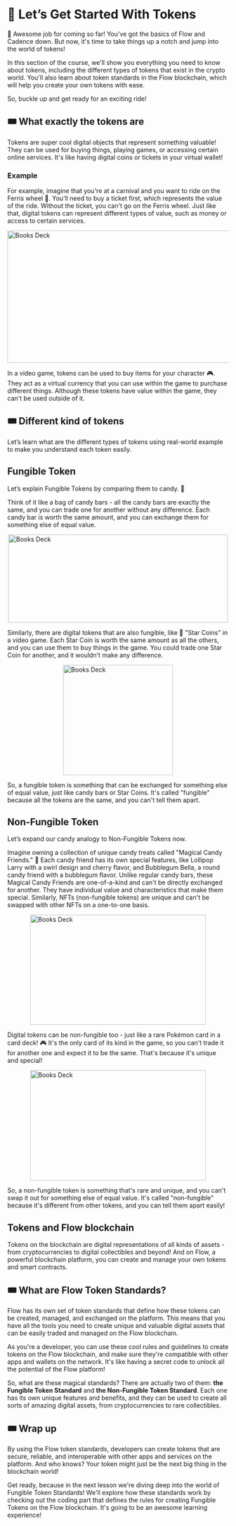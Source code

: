 # 💸 Let’s Get Started With Tokens

🎉 Awesome job for coming so far! You've got the basics of Flow and Cadence down. But now, it's time to take things up a notch and jump into the world of tokens!

In this section of the course, we'll show you everything you need to know about tokens, including the different types of tokens that exist in the crypto world. You'll also learn about token standards in the Flow blockchain, which will help you create your own tokens with ease.

So, buckle up and get ready for an exciting ride!

## 🎟️ What exactly the tokens are

Tokens are super cool digital objects that represent something valuable! They can be used for buying things, playing games, or accessing certain online services. It's like having digital coins or tickets in your virtual wallet!

### Example

For example, imagine that you're at a carnival and you want to ride on the Ferris wheel 🎡. You'll need to buy a ticket first, which represents the value of the ride. Without the ticket, you can't go on the Ferris wheel. Just like that, digital tokens can represent different types of value, such as money or access to certain services.

<img src="https://github.com/0xmetaschool/Learning-Projects/raw/main/Write%20Your%20First%20Smart%20Contract%20on%20Flow%20Blockchain/3.%20%F0%9F%9A%80%20Let%E2%80%99s%20Start%20The%20Fun%20Part/%F0%9F%92%B8%20Let%E2%80%99s%20Get%20Started%20With%20Tokens%2083a592c9659243fd97c10efeeb175c95/circus-ga69234675_640.png" alt="Books Deck" width="600" height="300" style="display: block; margin: 0 auto">

In a video game, tokens can be used to buy items for your character 🎮. They act as a virtual currency that you can use within the game to purchase different things. Although these tokens have value within the game, they can't be used outside of it.

## 🎟️ Different kind of tokens

Let’s learn what are the different types of tokens using real-world example to make you understand each token easily.

## Fungible Token

Let’s explain Fungible Tokens by comparing them to candy. 🍭

Think of it like a bag of candy bars - all the candy bars are exactly the same, and you can trade one for another without any difference. Each candy bar is worth the same amount, and you can exchange them for something else of equal value.

<img src="https://github.com/0xmetaschool/Learning-Projects/raw/main/Write%20Your%20First%20Smart%20Contract%20on%20Flow%20Blockchain/3.%20%F0%9F%9A%80%20Let%E2%80%99s%20Start%20The%20Fun%20Part/%F0%9F%92%B8%20Let%E2%80%99s%20Get%20Started%20With%20Tokens%2083a592c9659243fd97c10efeeb175c95/candy-gfaa1441da_640.png" alt="Books Deck" width="500" height="200" style="display: block; margin: 0 auto">

Similarly, there are digital tokens that are also fungible, like 🌟 "Star Coins" in a video game. Each Star Coin is worth the same amount as all the others, and you can use them to buy things in the game. You could trade one Star Coin for another, and it wouldn't make any difference.

<img src="https://github.com/0xmetaschool/Learning-Projects/raw/main/Write%20Your%20First%20Smart%20Contract%20on%20Flow%20Blockchain/3.%20%F0%9F%9A%80%20Let%E2%80%99s%20Start%20The%20Fun%20Part/%F0%9F%92%B8%20Let%E2%80%99s%20Get%20Started%20With%20Tokens%2083a592c9659243fd97c10efeeb175c95/joystick-g88179f6eb_640.png" alt="Books Deck" height="250" style="display: block; margin: 0 auto">

So, a fungible token is something that can be exchanged for something else of equal value, just like candy bars or Star Coins. It's called "fungible" because all the tokens are the same, and you can't tell them apart.

## Non-Fungible Token

Let’s expand our candy analogy to Non-Fungible Tokens now.

Imagine owning a collection of unique candy treats called "Magical Candy Friends." 🍬 Each candy friend has its own special features, like Lollipop Larry with a swirl design and cherry flavor, and Bubblegum Bella, a round candy friend with a bubblegum flavor. Unlike regular candy bars, these Magical Candy Friends are one-of-a-kind and can't be directly exchanged for another. They have individual value and characteristics that make them special. Similarly, NFTs (non-fungible tokens) are unique and can't be swapped with other NFTs on a one-to-one basis.

<img src="https://github.com/0xmetaschool/Learning-Projects/raw/main/Write%20Your%20First%20Smart%20Contract%20on%20Flow%20Blockchain/3.%20%F0%9F%9A%80%20Let%E2%80%99s%20Start%20The%20Fun%20Part/%F0%9F%92%B8%20Let%E2%80%99s%20Get%20Started%20With%20Tokens%2083a592c9659243fd97c10efeeb175c95/cartoon-g1c10b5e1d_640.png" alt="Books Deck" width="400" height="250" style="display: block; margin: 0 auto">

Digital tokens can be non-fungible too - just like a rare Pokémon card in a card deck! 🎮 It's the only card of its kind in the game, so you can't trade it for another one and expect it to be the same. That's because it's unique and special!

<img src="https://github.com/0xmetaschool/Learning-Projects/raw/main/Write%20Your%20First%20Smart%20Contract%20on%20Flow%20Blockchain/3.%20%F0%9F%9A%80%20Let%E2%80%99s%20Start%20The%20Fun%20Part/%F0%9F%92%B8%20Let%E2%80%99s%20Get%20Started%20With%20Tokens%2083a592c9659243fd97c10efeeb175c95/pixel-gfcc3f1ca9_640.png" alt="Books Deck" width="400" height="250" style="display: block; margin: 0 auto">

So, a non-fungible token is something that's rare and unique, and you can't swap it out for something else of equal value. It's called "non-fungible" because it's different from other tokens, and you can tell them apart easily!

## Tokens and Flow blockchain

Tokens on the blockchain are digital representations of all kinds of assets - from cryptocurrencies to digital collectibles and beyond! And on Flow, a powerful blockchain platform, you can create and manage your own tokens and smart contracts.

## 🎟️ What are Flow Token Standards?

Flow has its own set of token standards that define how these tokens can be created, managed, and exchanged on the platform. This means that you have all the tools you need to create unique and valuable digital assets that can be easily traded and managed on the Flow blockchain.

As you're a developer, you can use these cool rules and guidelines to create tokens on the Flow blockchain, and make sure they're compatible with other apps and wallets on the network. It's like having a secret code to unlock all the potential of the Flow platform!

So, what are these magical standards? There are actually two of them: **the Fungible Token Standard** and **the Non-Fungible Token Standard**. Each one has its own unique features and benefits, and they can be used to create all sorts of amazing digital assets, from cryptocurrencies to rare collectibles.

## 🎟️ Wrap up

By using the Flow token standards, developers can create tokens that are secure, reliable, and interoperable with other apps and services on the platform. And who knows? Your token might just be the next big thing in the blockchain world!

Get ready, because in the next lesson we're diving deep into the world of Fungible Token Standards! We'll explore how these standards work by checking out the coding part that defines the rules for creating Fungible Tokens on the Flow blockchain. It's going to be an awesome learning experience!
